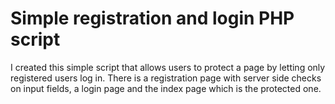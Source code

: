 # Simple registration and login PHP script
I created this simple script that allows users to protect a page by letting only registered users log in. There is a registration page with server side checks on input fields, a login page and the index page which is the protected one.
